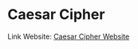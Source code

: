 # Caesar Cipher

Link Website: [Caesar Cipher Website](https://glistening-kitsune-02179a.netlify.app/) 

